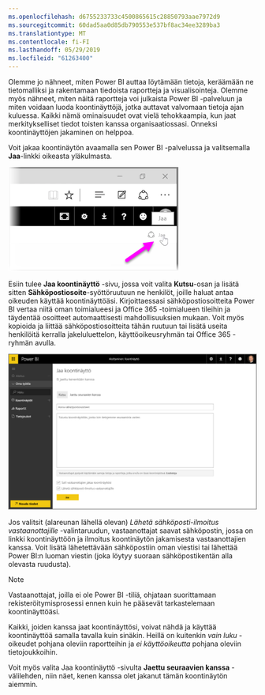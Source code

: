 ```yaml
---
ms.openlocfilehash: d6755233733c4500865615c28850793aae7972d9
ms.sourcegitcommit: 60dad5aa0d85db790553e537bf8ac34ee3289ba3
ms.translationtype: MT
ms.contentlocale: fi-FI
ms.lasthandoff: 05/29/2019
ms.locfileid: "61263400"
---
```

Olemme jo nähneet, miten Power BI auttaa löytämään tietoja, keräämään ne tietomalliksi ja rakentamaan tiedoista raportteja ja visualisointeja. Olemme myös nähneet, miten näitä raportteja voi julkaista Power BI -palveluun ja miten voidaan luoda koontinäyttöjä, jotka auttavat valvomaan tietoja ajan kuluessa. Kaikki nämä ominaisuudet ovat vielä tehokkaampia, kun jaat merkitykselliset tiedot toisten kanssa organisaatiossasi. Onneksi koontinäyttöjen jakaminen on helppoa.

Voit jakaa koontinäytön avaamalla sen Power BI -palvelussa ja valitsemalla **Jaa**-linkki oikeasta yläkulmasta.

![](media/4-4-share-dashboards/4-4_1.png)

Esiin tulee **Jaa koontinäyttö** -sivu, jossa voit valita **Kutsu**-osan ja lisätä sitten **Sähköpostiosoite**-syöttöruutuun ne henkilöt, joille haluat antaa oikeuden käyttää koontinäyttöäsi. Kirjoittaessasi sähköpostiosoitteita Power BI vertaa niitä oman toimialueesi ja Office 365 -toimialueen tileihin ja täydentää osoitteet automaattisesti mahdollisuuksien mukaan. Voit myös kopioida ja liittää sähköpostiosoitteita tähän ruutuun tai lisätä useita henkilöitä kerralla jakeluluettelon, käyttöoikeusryhmän tai Office 365 -ryhmän avulla.

![](media/4-4-share-dashboards/4-4_2.png)

Jos valitsit (alareunan lähellä olevan) *Lähetä sähköposti-ilmoitus vastaanottajille* -valintaruudun, vastaanottajat saavat sähköpostin, jossa on linkki koontinäyttöön ja ilmoitus koontinäytön jakamisesta vastaanottajien kanssa. Voit lisätä lähetettävään sähköpostiin oman viestisi tai lähettää Power BI:n luoman viestin (joka löytyy suoraan sähköpostikentän alla olevasta ruudusta).

>[!NOTE]
>Vastaanottajat, joilla ei ole Power BI -tiliä, ohjataan suorittamaan rekisteröitymisprosessi ennen kuin he pääsevät tarkastelemaan koontinäyttöäsi.
> 
> 

Kaikki, joiden kanssa jaat koontinäyttösi, voivat nähdä ja käyttää koontinäyttöä samalla tavalla kuin sinäkin. Heillä on kuitenkin *vain luku* -oikeudet pohjana oleviin raportteihin ja *ei käyttöoikeutta* pohjana oleviin tietojoukkoihin.

Voit myös valita Jaa koontinäyttö -sivulta **Jaettu seuraavien kanssa** -välilehden, niin näet, kenen kanssa olet jakanut tämän koontinäytön aiemmin.

